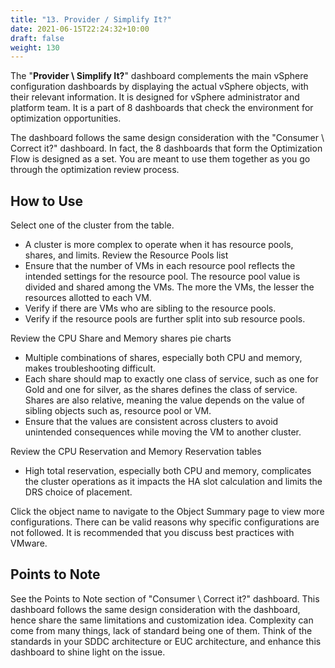 ```yaml
---
title: "13. Provider / Simplify It?"
date: 2021-06-15T22:24:32+10:00
draft: false
weight: 130
---
```


The "**Provider \ Simplify It?**" dashboard complements the main vSphere configuration dashboards by displaying the actual vSphere objects, with their relevant information. It is designed for vSphere administrator and platform team. It is a part of 8 dashboards that check the environment for optimization opportunities. 

The dashboard follows the same design consideration with the "Consumer \ Correct it?" dashboard. In fact, the 8 dashboards that form the Optimization Flow is designed as a set. You are meant to use them together as you go through the optimization review process. 

## How to Use

Select one of the cluster from the table.
- A cluster is more complex to operate when it has resource pools, shares, and limits. 
Review the Resource Pools list
- Ensure that the number of VMs in each resource pool reflects the intended settings for the resource pool. The resource pool value is divided and shared among the VMs. The more the VMs, the lesser the resources allotted to each VM. 
- Verify if there are VMs who are sibling to the resource pools. 
- Verify if the resource pools are further split into sub resource pools. 

Review the CPU Share and Memory shares pie charts
- Multiple combinations of shares, especially both CPU and memory, makes troubleshooting difficult.
- Each share should map to exactly one class of service, such as one for Gold and one for silver, as the shares defines the class of service. Shares are also relative, meaning the value depends on the value of sibling objects such as, resource pool or VM. 
- Ensure that the values are consistent across clusters to avoid unintended consequences while moving the VM to another cluster.

Review the CPU Reservation and Memory Reservation tables
- High total reservation, especially both CPU and memory, complicates the cluster operations as it impacts the HA slot calculation and limits the DRS choice of placement.

Click the object name to navigate to the Object Summary page to view more configurations. There can be valid reasons why specific configurations are not followed. It is recommended that you discuss best practices with VMware.

## Points to Note

See the Points to Note section of "Consumer \ Correct it?" dashboard. This dashboard follows the same design consideration with the dashboard, hence share the same limitations and customization idea. 
Complexity can come from many things, lack of standard being one of them. Think of the standards in your SDDC architecture or EUC architecture, and enhance this dashboard to shine light on the issue.